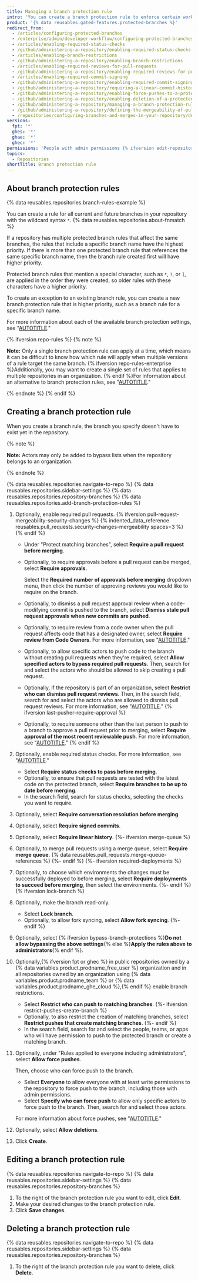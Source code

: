 ```yaml
---
title: Managing a branch protection rule
intro: 'You can create a branch protection rule to enforce certain workflows for one or more branches, such as requiring an approving review or passing status checks for all pull requests merged into the protected branch.'
product: '{% data reusables.gated-features.protected-branches %}'
redirect_from:
  - /articles/configuring-protected-branches
  - /enterprise/admin/developer-workflow/configuring-protected-branches-and-required-status-checks
  - /articles/enabling-required-status-checks
  - /github/administering-a-repository/enabling-required-status-checks
  - /articles/enabling-branch-restrictions
  - /github/administering-a-repository/enabling-branch-restrictions
  - /articles/enabling-required-reviews-for-pull-requests
  - /github/administering-a-repository/enabling-required-reviews-for-pull-requests
  - /articles/enabling-required-commit-signing
  - /github/administering-a-repository/enabling-required-commit-signing
  - /github/administering-a-repository/requiring-a-linear-commit-history
  - /github/administering-a-repository/enabling-force-pushes-to-a-protected-branch
  - /github/administering-a-repository/enabling-deletion-of-a-protected-branch
  - /github/administering-a-repository/managing-a-branch-protection-rule
  - /github/administering-a-repository/defining-the-mergeability-of-pull-requests/managing-a-branch-protection-rule
  - /repositories/configuring-branches-and-merges-in-your-repository/defining-the-mergeability-of-pull-requests/managing-a-branch-protection-rule
versions:
  fpt: '*'
  ghes: '*'
  ghae: '*'
  ghec: '*'
permissions: 'People with admin permissions {% ifversion edit-repository-rules %}or a custom role with the "edit repository rules" permission{% endif %} to a repository can manage branch protection rules.'
topics:
  - Repositories
shortTitle: Branch protection rule
---
```

## About branch protection rules

{% data reusables.repositories.branch-rules-example %}

You can create a rule for all current and future branches in your repository with the wildcard syntax `*`. {% data reusables.repositories.about-fnmatch %}

If a repository has multiple protected branch rules that affect the same branches, the rules that include a specific branch name have the highest priority. If there is more than one protected branch rule that references the same specific branch name, then the branch rule created first will have higher priority.

Protected branch rules that mention a special character, such as `*`, `?`, or `]`, are applied in the order they were created, so older rules with these characters have a higher priority.

To create an exception to an existing branch rule, you can create a new branch protection rule that is higher priority, such as a branch rule for a specific branch name.

For more information about each of the available branch protection settings, see "[AUTOTITLE](/repositories/configuring-branches-and-merges-in-your-repository/managing-protected-branches/about-protected-branches)."

{% ifversion repo-rules %}
{% note %}

**Note:** Only a single branch protection rule can apply at a time, which means it can be difficult to know how which rule will apply when multiple versions of a rule target the same branch. {% ifversion repo-rules-enterprise %}Additionally, you may want to create a single set of rules that applies to multiple repositories in an organization. {% endif %}For information about an alternative to branch protection rules, see "[AUTOTITLE](/repositories/configuring-branches-and-merges-in-your-repository/managing-rulesets/about-rulesets)."

{% endnote %}
{% endif %}

## Creating a branch protection rule

When you create a branch rule, the branch you specify doesn't have to exist yet in the repository.

{% note %}

**Note:** Actors may only be added to bypass lists when the repository belongs to an organization.

{% endnote %}

{% data reusables.repositories.navigate-to-repo %}
{% data reusables.repositories.sidebar-settings %}
{% data reusables.repositories.repository-branches %}
{% data reusables.repositories.add-branch-protection-rules %}
1. Optionally, enable required pull requests.
{% ifversion pull-request-mergeability-security-changes %}
{% indented_data_reference reusables.pull_requests.security-changes-mergeability spaces=3 %}
{% endif %}
   - Under "Protect matching branches", select **Require a pull request before merging**.
   - Optionally, to require approvals before a pull request can be merged, select **Require approvals**.

      Select the **Required number of approvals before merging** dropdown menu, then click the number of approving reviews you would like to require on the branch.
   - Optionally, to dismiss a pull request approval review when a code-modifying commit is pushed to the branch, select **Dismiss stale pull request approvals when new commits are pushed**.
   - Optionally, to require review from a code owner when the pull request affects code that has a designated owner, select **Require review from Code Owners**. For more information, see "[AUTOTITLE](/repositories/managing-your-repositorys-settings-and-features/customizing-your-repository/about-code-owners)."
   - Optionally, to allow specific actors to push code to the branch without creating pull requests when they're required, select **Allow specified actors to bypass required pull requests**. Then, search for and select the actors who should be allowed to skip creating a pull request.
   - Optionally, if the repository is part of an organization, select **Restrict who can dismiss pull request reviews**. Then, in the search field, search for and select the actors who are allowed to dismiss pull request reviews. For more information, see "[AUTOTITLE](/pull-requests/collaborating-with-pull-requests/reviewing-changes-in-pull-requests/dismissing-a-pull-request-review)."
{% ifversion last-pusher-require-approval %}
   - Optionally, to require someone other than the last person to push to a branch to approve a pull request prior to merging, select **Require approval of the most recent reviewable push**. For more information, see "[AUTOTITLE](/repositories/configuring-branches-and-merges-in-your-repository/defining-the-mergeability-of-pull-requests/about-protected-branches#require-pull-request-reviews-before-merging)."
{% endif %}
1. Optionally, enable required status checks. For more information, see "[AUTOTITLE](/pull-requests/collaborating-with-pull-requests/collaborating-on-repositories-with-code-quality-features/about-status-checks)."
   - Select **Require status checks to pass before merging**.
   - Optionally, to ensure that pull requests are tested with the latest code on the protected branch, select **Require branches to be up to date before merging**.
   - In the search field, search for status checks, selecting the checks you want to require.
1. Optionally, select **Require conversation resolution before merging**.
1. Optionally, select **Require signed commits**.
1. Optionally, select **Require linear history**.
{%- ifversion merge-queue %}
1. Optionally, to merge pull requests using a merge queue, select **Require merge queue**. {% data reusables.pull_requests.merge-queue-references %}
{%- endif %}
{%- ifversion required-deployments %}
1. Optionally, to choose which environments the changes must be successfully deployed to before merging, select **Require deployments to succeed before merging**, then select the environments.
{%- endif %}
{% ifversion lock-branch %}
1. Optionally, make the branch read-only.
   - Select **Lock branch**.
   - Optionally, to allow fork syncing, select **Allow fork syncing**.
{%- endif %}
1. Optionally, select {% ifversion bypass-branch-protections %}**Do not allow bypassing the above settings**{% else %}**Apply the rules above to administrators**{% endif %}.
1. Optionally,{% ifversion fpt or ghec %} in public repositories owned by a {% data variables.product.prodname_free_user %} organization and in all repositories owned by an organization using {% data variables.product.prodname_team %} or {% data variables.product.prodname_ghe_cloud %},{% endif %} enable branch restrictions.
   - Select **Restrict who can push to matching branches**.
{%- ifversion restrict-pushes-create-branch %}
   - Optionally, to also restrict the creation of matching branches, select **Restrict pushes that create matching branches**.
{%- endif %}
   - In the search field, search for and select the people, teams, or apps who will have permission to push to the protected branch or create a matching branch.
1. Optionally, under "Rules applied to everyone including administrators", select **Allow force pushes**.

   Then, choose who can force push to the branch.
   - Select **Everyone** to allow everyone with at least write permissions to the repository to force push to the branch, including those with admin permissions.
   - Select **Specify who can force push** to allow only specific actors to force push to the branch. Then, search for and select those actors.

    For more information about force pushes, see "[AUTOTITLE](/repositories/configuring-branches-and-merges-in-your-repository/managing-protected-branches/about-protected-branches#allow-force-pushes)."
1. Optionally, select **Allow deletions**.
1. Click **Create**.

## Editing a branch protection rule

{% data reusables.repositories.navigate-to-repo %}
{% data reusables.repositories.sidebar-settings %}
{% data reusables.repositories.repository-branches %}
1. To the right of the branch protection rule you want to edit, click **Edit**.
1. Make your desired changes to the branch protection rule.
1. Click **Save changes**.

## Deleting a branch protection rule

{% data reusables.repositories.navigate-to-repo %}
{% data reusables.repositories.sidebar-settings %}
{% data reusables.repositories.repository-branches %}
1. To the right of the branch protection rule you want to delete, click **Delete**.
